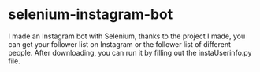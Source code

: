 # selenium-instagram-bot
 I made an Instagram bot with Selenium, thanks to the project I made, you can get your follower list on Instagram or the follower list of different people. After downloading, you can run it by filling out the instaUserinfo.py file.
